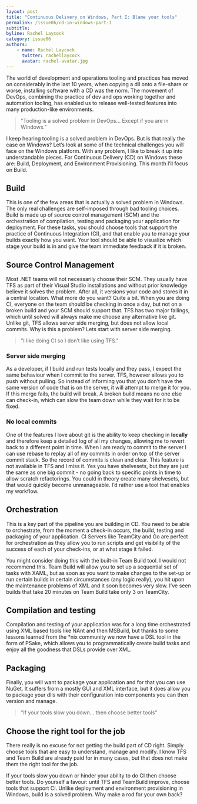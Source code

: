 ```yaml
---
layout: post
title: "Continuous Delivery on Windows, Part I: Blame your tools"
permalink: /issue06/cd-in-windows-part-1
subtitle: 
byline: Rachel Laycock
category: issue06
authors:
    - name: Rachel Laycock
      twitter: rachellaycock
      avatar: rachel-avatar.jpg
---
```

The world of development and operations tooling and practices has moved on considerably in the last 10 years, when copying a dll onto a file-share or worse, installing software with a CD was the norm. The movement of DevOps, combining the practice of dev and ops working together and automation tooling, has enabled us to release well-tested features into many production-like environments.

> "Tooling is a solved problem in DevOps... Except if you are in Windows."
		 	 	 							
I keep hearing tooling is a solved problem in DevOps. But is that really the case on Windows? Let’s look at some of the technical challenges you will face on the Windows platform. With any problem, I like to break it up into understandable pieces. For Continuous Delivery (CD) on Windows these are: Build, Deployment, and Environment Provisioning. This month I’ll focus on Build.
		 	 	 		
## Build											
This is one of the few areas that is actually a solved problem in Windows. The only real challenges are self-imposed through bad tooling choices. Build is made up of source control management (SCM) and the orchestration of compilation, testing and packaging your application for deployment. For these tasks, you should choose tools that support the practice of Continuous Integration (CI), and that enable you to manage your builds exactly how you want. Your tool should be able to visualize which stage your build is in and give the team immediate feedback if it is broken. 

## Source Control Management
Most .NET teams will not necessarily choose their SCM. They usually have TFS as part of their Visual Studio installations and without prior knowledge believe it solves the problem. After all, it versions your code and stores it in a central location. What more do you want? Quite a bit. When you are doing CI, everyone on the team should be checking in once a day, but not on a broken build and your SCM should support that. TFS has two major failings, which until solved will always make me choose any alternative like git. Unlike git, TFS allows server side merging, but does not allow local commits. Why is this a problem? Lets start with server side merging. 

> "I like doing CI so I don’t like using TFS."

### Server side merging
As a developer, if I build and run tests locally and they pass, I expect the same behaviour when I commit to the server. TFS, however allows you to push without pulling. So instead of informing you that you don’t have the same version of code that is on the server, it will attempt to merge it for you. If this merge fails, the build will break. A broken build means no one else can check-in, which can slow the team down while they wait for it to be fixed.

### No local commits
One of the features I love about git is the ability to keep checking in **locally** and therefore keep a detailed log of all my changes, allowing me to revert back to a different point in time. When I am ready to commit to the server I can use rebase to replay all of my commits in order on top of the server commit stack. So the record of commits is clean and clear. This feature is not available in TFS and I miss it. Yes you have shelvesets, but they are just the same as one big commit - no going back to specific points in time to allow scratch refactorings. You could in theory create many shelvesets, but that would quickly become unmanageable. I’d rather use a tool that enables my workflow. 

## Orchestration
This is a key part of the pipeline you are building in CD. You need to be able to orchestrate, from the moment a check-in occurs, the build, testing and packaging of your application. CI Servers like TeamCity and Go are perfect for orchestration as they allow you to run scripts and get visibility of the success of each of your check-ins, or at what stage it failed.

You might consider doing this with the built-in Team Build tool. I would not recommend this. Team Build will allow you to set up a sequential set of tasks with XAML, but as soon as you want to make changes to the set-up or run certain builds in certain circumstances (any logic really), you hit upon the maintenance problems of XML and it soon becomes very slow. I’ve seen builds that take 20 minutes on Team Build take only 3 on TeamCity. 

## Compilation and testing
Compilation and testing of your application was for a long time orchestrated using XML based tools like NAnt and then MSBuild, but thanks to some lessons learned from the *nix community we now have a DSL tool in the form of PSake, which allows you to programmatically create build tasks and enjoy all the goodness that DSLs provide over XML.

## Packaging
Finally, you will want to package your application and for that you can use NuGet. It suffers from a mostly GUI and XML interface, but it does allow you to package your dlls with their configuration into components you can then version and manage.

> "If your tools slow you down... then choose better tools"

## Choose the right tool for the job
There really is no excuse for not getting the build part of CD right. Simply choose tools that are easy to understand, manage and modify. I know TFS and Team Build are already paid for in many cases, but that does not make them the right tool for the job.

If your tools slow you down or hinder your ability to do CI then choose better tools. Do yourself a favour: until TFS and TeamBuild improve, choose tools that support CI.  Unlike deployment and environment provisioning in Windows, build is a solved problem. Why make a rod for your own back?
